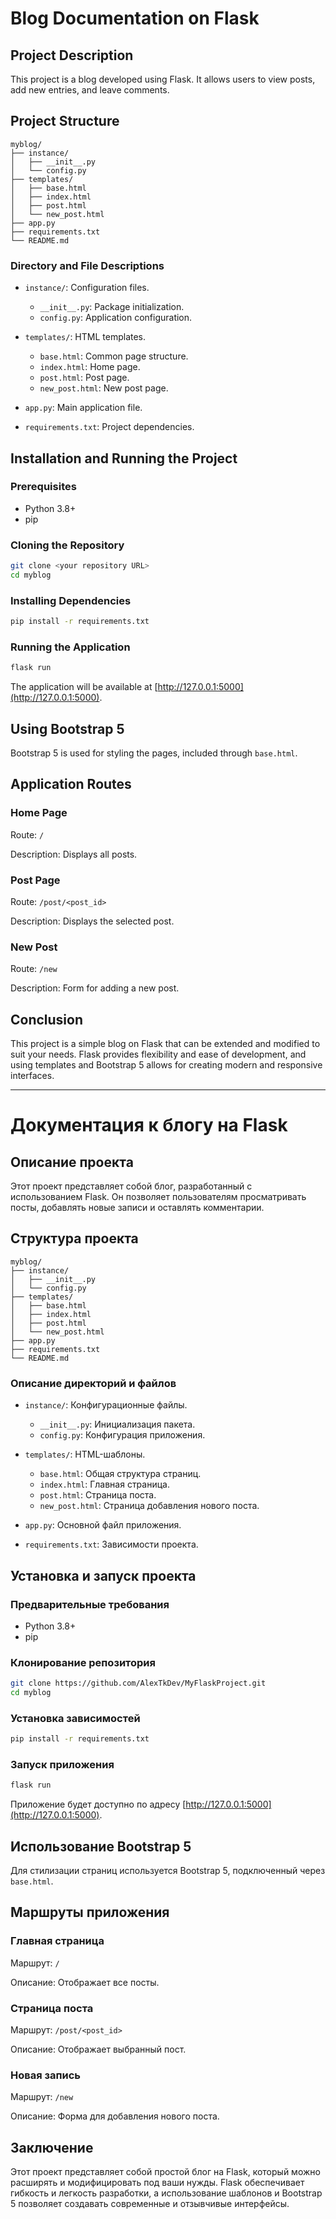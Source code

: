 # Blog Documentation on Flask

## Project Description

This project is a blog developed using Flask. It allows users to view posts, add new entries, and leave comments.

## Project Structure

```
myblog/
├── instance/
│   ├── __init__.py
│   └── config.py
├── templates/
│   ├── base.html
│   ├── index.html
│   ├── post.html
│   └── new_post.html
├── app.py
├── requirements.txt
└── README.md
```

### Directory and File Descriptions

- `instance/`: Configuration files.
  - `__init__.py`: Package initialization.
  - `config.py`: Application configuration.
  
- `templates/`: HTML templates.
  - `base.html`: Common page structure.
  - `index.html`: Home page.
  - `post.html`: Post page.
  - `new_post.html`: New post page.
  
- `app.py`: Main application file.
  
- `requirements.txt`: Project dependencies.

## Installation and Running the Project

### Prerequisites

- Python 3.8+
- pip

### Cloning the Repository

```bash
git clone <your repository URL>
cd myblog
```

### Installing Dependencies

```bash
pip install -r requirements.txt
```

### Running the Application

```bash
flask run
```

The application will be available at [http://127.0.0.1:5000](http://127.0.0.1:5000).

## Using Bootstrap 5

Bootstrap 5 is used for styling the pages, included through `base.html`.

## Application Routes

### Home Page

Route: `/`

Description: Displays all posts.

### Post Page

Route: `/post/<post_id>`

Description: Displays the selected post.

### New Post

Route: `/new`

Description: Form for adding a new post.

## Conclusion

This project is a simple blog on Flask that can be extended and modified to suit your needs. Flask provides flexibility and ease of development, and using templates and Bootstrap 5 allows for creating modern and responsive interfaces.

***

# Документация к блогу на Flask

## Описание проекта

Этот проект представляет собой блог, разработанный с использованием Flask. Он позволяет пользователям просматривать посты, добавлять новые записи и оставлять комментарии.

## Структура проекта

```
myblog/
├── instance/
│   ├── __init__.py
│   └── config.py
├── templates/
│   ├── base.html
│   ├── index.html
│   ├── post.html
│   └── new_post.html
├── app.py
├── requirements.txt
└── README.md
```

### Описание директорий и файлов

- `instance/`: Конфигурационные файлы.
  - `__init__.py`: Инициализация пакета.
  - `config.py`: Конфигурация приложения.
  
- `templates/`: HTML-шаблоны.
  - `base.html`: Общая структура страниц.
  - `index.html`: Главная страница.
  - `post.html`: Страница поста.
  - `new_post.html`: Страница добавления нового поста.
  
- `app.py`: Основной файл приложения.
  
- `requirements.txt`: Зависимости проекта.

## Установка и запуск проекта

### Предварительные требования

- Python 3.8+
- pip

### Клонирование репозитория

```bash
git clone https://github.com/AlexTkDev/MyFlaskProject.git
cd myblog
```

### Установка зависимостей

```bash
pip install -r requirements.txt
```

### Запуск приложения

```bash
flask run
```

Приложение будет доступно по адресу [http://127.0.0.1:5000](http://127.0.0.1:5000).

## Использование Bootstrap 5

Для стилизации страниц используется Bootstrap 5, подключенный через `base.html`.

## Маршруты приложения

### Главная страница

Маршрут: `/`

Описание: Отображает все посты.

### Страница поста

Маршрут: `/post/<post_id>`

Описание: Отображает выбранный пост.

### Новая запись

Маршрут: `/new`

Описание: Форма для добавления нового поста.

## Заключение

Этот проект представляет собой простой блог на Flask, который можно расширять и модифицировать под ваши нужды. Flask обеспечивает гибкость и легкость разработки, а использование шаблонов и Bootstrap 5 позволяет создавать современные и отзывчивые интерфейсы.